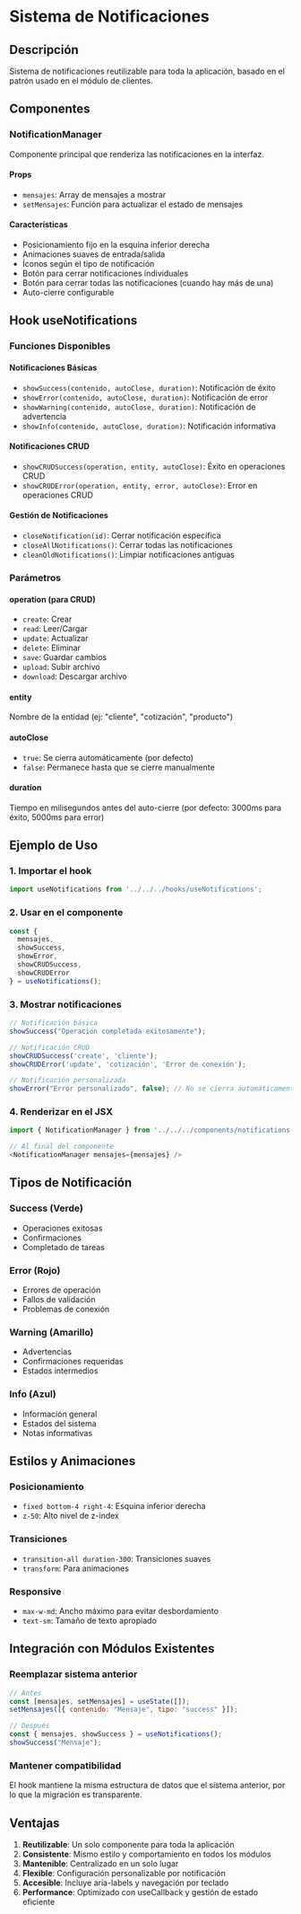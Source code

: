 # Sistema de Notificaciones

## Descripción
Sistema de notificaciones reutilizable para toda la aplicación, basado en el patrón usado en el módulo de clientes.

## Componentes

### NotificationManager
Componente principal que renderiza las notificaciones en la interfaz.

#### Props
- `mensajes`: Array de mensajes a mostrar
- `setMensajes`: Función para actualizar el estado de mensajes

#### Características
- Posicionamiento fijo en la esquina inferior derecha
- Animaciones suaves de entrada/salida
- Íconos según el tipo de notificación
- Botón para cerrar notificaciones individuales
- Botón para cerrar todas las notificaciones (cuando hay más de una)
- Auto-cierre configurable

## Hook useNotifications

### Funciones Disponibles

#### Notificaciones Básicas
- `showSuccess(contenido, autoClose, duration)`: Notificación de éxito
- `showError(contenido, autoClose, duration)`: Notificación de error
- `showWarning(contenido, autoClose, duration)`: Notificación de advertencia
- `showInfo(contenido, autoClose, duration)`: Notificación informativa

#### Notificaciones CRUD
- `showCRUDSuccess(operation, entity, autoClose)`: Éxito en operaciones CRUD
- `showCRUDError(operation, entity, error, autoClose)`: Error en operaciones CRUD

#### Gestión de Notificaciones
- `closeNotification(id)`: Cerrar notificación específica
- `closeAllNotifications()`: Cerrar todas las notificaciones
- `cleanOldNotifications()`: Limpiar notificaciones antiguas

### Parámetros

#### operation (para CRUD)
- `create`: Crear
- `read`: Leer/Cargar
- `update`: Actualizar
- `delete`: Eliminar
- `save`: Guardar cambios
- `upload`: Subir archivo
- `download`: Descargar archivo

#### entity
Nombre de la entidad (ej: "cliente", "cotización", "producto")

#### autoClose
- `true`: Se cierra automáticamente (por defecto)
- `false`: Permanece hasta que se cierre manualmente

#### duration
Tiempo en milisegundos antes del auto-cierre (por defecto: 3000ms para éxito, 5000ms para error)

## Ejemplo de Uso

### 1. Importar el hook
```javascript
import useNotifications from '../../../hooks/useNotifications';
```

### 2. Usar en el componente
```javascript
const {
  mensajes,
  showSuccess,
  showError,
  showCRUDSuccess,
  showCRUDError
} = useNotifications();
```

### 3. Mostrar notificaciones
```javascript
// Notificación básica
showSuccess("Operación completada exitosamente");

// Notificación CRUD
showCRUDSuccess('create', 'cliente');
showCRUDError('update', 'cotización', 'Error de conexión');

// Notificación personalizada
showError("Error personalizado", false); // No se cierra automáticamente
```

### 4. Renderizar en el JSX
```javascript
import { NotificationManager } from '../../../components/notifications';

// Al final del componente
<NotificationManager mensajes={mensajes} />
```

## Tipos de Notificación

### Success (Verde)
- Operaciones exitosas
- Confirmaciones
- Completado de tareas

### Error (Rojo)
- Errores de operación
- Fallos de validación
- Problemas de conexión

### Warning (Amarillo)
- Advertencias
- Confirmaciones requeridas
- Estados intermedios

### Info (Azul)
- Información general
- Estados del sistema
- Notas informativas

## Estilos y Animaciones

### Posicionamiento
- `fixed bottom-4 right-4`: Esquina inferior derecha
- `z-50`: Alto nivel de z-index

### Transiciones
- `transition-all duration-300`: Transiciones suaves
- `transform`: Para animaciones

### Responsive
- `max-w-md`: Ancho máximo para evitar desbordamiento
- `text-sm`: Tamaño de texto apropiado

## Integración con Módulos Existentes

### Reemplazar sistema anterior
```javascript
// Antes
const [mensajes, setMensajes] = useState([]);
setMensajes([{ contenido: "Mensaje", tipo: "success" }]);

// Después
const { mensajes, showSuccess } = useNotifications();
showSuccess("Mensaje");
```

### Mantener compatibilidad
El hook mantiene la misma estructura de datos que el sistema anterior, por lo que la migración es transparente.

## Ventajas

1. **Reutilizable**: Un solo componente para toda la aplicación
2. **Consistente**: Mismo estilo y comportamiento en todos los módulos
3. **Mantenible**: Centralizado en un solo lugar
4. **Flexible**: Configuración personalizable por notificación
5. **Accesible**: Incluye aria-labels y navegación por teclado
6. **Performance**: Optimizado con useCallback y gestión de estado eficiente
